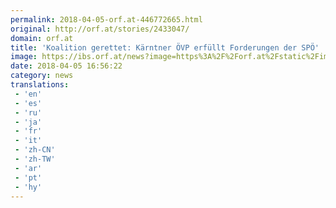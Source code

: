 ```yaml
---
permalink: 2018-04-05-orf.at-446772665.html
original: http://orf.at/stories/2433047/
domain: orf.at
title: 'Koalition gerettet: Kärntner ÖVP erfüllt Forderungen der SPÖ'
image: https://ibs.orf.at/news?image=https%3A%2F%2Forf.at%2Fstatic%2Fimages%2Fsite%2Fnews%2F20180414%2Fkaernten_koalition_doab_pure_a.4811870.jpg
date: 2018-04-05 16:56:22
category: news
translations: 
 - 'en'
 - 'es'
 - 'ru'
 - 'ja'
 - 'fr'
 - 'it'
 - 'zh-CN'
 - 'zh-TW'
 - 'ar'
 - 'pt'
 - 'hy'
---
```


